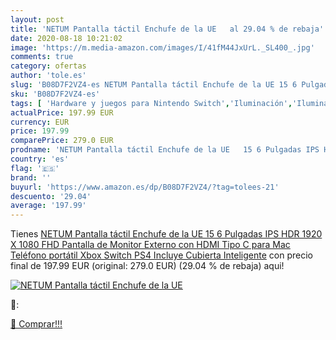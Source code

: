 ```yaml
---
layout: post
title: 'NETUM Pantalla táctil Enchufe de la UE   al 29.04 % de rebaja'
date: 2020-08-18 10:21:02
image: 'https://m.media-amazon.com/images/I/41fM44JxUrL._SL400_.jpg'
comments: true
category: ofertas
author: 'tole.es'
slug: 'B08D7F2VZ4-es NETUM Pantalla táctil Enchufe de la UE 15 6 Pulgadas IPS...'
sku: 'B08D7F2VZ4-es'
tags: [ 'Hardware y juegos para Nintendo Switch','Iluminación','Iluminación de ambiente de interior','Iluminación de interior','Iluminación decorativa y para usos específicos de interior','Juegos para Nintendo Switch','Videojuegos','ps4','xbox', ]
actualPrice: 197.99 EUR
currency: EUR
price: 197.99
comparePrice: 279.0 EUR
prodname: 'NETUM Pantalla táctil Enchufe de la UE   15 6 Pulgadas IPS HDR 1920 X 1080 FHD Pantalla de Monitor Externo con HDMI Tipo C para Mac Teléfono portátil Xbox Switch PS4 Incluye Cubierta Inteligente'
country: 'es'
flag: '🇪🇸'
brand: ''
buyurl: 'https://www.amazon.es/dp/B08D7F2VZ4/?tag=tolees-21'
descuento: '29.04'
average: '197.99'
---
```


Tienes [NETUM Pantalla táctil Enchufe de la UE   15 6 Pulgadas IPS HDR 1920 X 1080 FHD Pantalla de Monitor Externo con HDMI Tipo C para Mac Teléfono portátil Xbox Switch PS4 Incluye Cubierta Inteligente](https://www.amazon.es/dp/B08D7F2VZ4/?tag=tolees-21) con precio final de  197.99 EUR (original: 279.0 EUR) (29.04 %  de rebaja) aqui!

[![NETUM Pantalla táctil Enchufe de la UE  ](https://m.media-amazon.com/images/I/41fM44JxUrL._SL400_.jpg)](https://www.amazon.es/dp/B08D7F2VZ4/?tag=tolees-21)

🔎:


[🛒 Comprar!!!](https://www.amazon.es/dp/B08D7F2VZ4/?tag=tolees-21)
